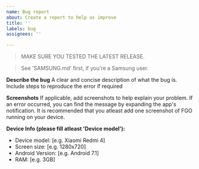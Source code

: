 ```yaml
---
name: Bug report
about: Create a report to help us improve
title: ''
labels: bug
assignees: ''

---
```


> MAKE SURE YOU TESTED THE LATEST RELEASE.

> See 'SAMSUNG.md' first, if you're a Samsung user.

**Describe the bug**
A clear and concise description of what the bug is.
Include steps to reproduce the error if required

**Screenshots**
If applicable, add screenshots to help explain your problem.
If an error occurred, you can find the message by expanding the app's notification.
It is recommended that you atleast add one screenshot of FGO running on your device.

**Device Info (please fill atleast 'Device model'):**
 - Device model: [e.g. Xiaomi Redmi 4]
 - Screen size: [e.g. 1280x720]
 - Android Version: [e.g. Android 7.1]
 - RAM: [e.g. 3GB]